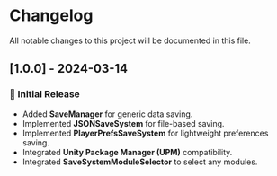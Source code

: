 ﻿# Changelog

All notable changes to this project will be documented in this file.

## [1.0.0] - 2024-03-14
### 🚀 Initial Release
- Added **SaveManager<T>** for generic data saving.
- Implemented **JSONSaveSystem** for file-based saving.
- Implemented **PlayerPrefsSaveSystem** for lightweight preferences saving.
- Integrated **Unity Package Manager (UPM)** compatibility.
- Integrated **SaveSystemModuleSelector** to select any modules.
